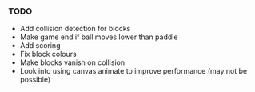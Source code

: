 ### TODO

* Add collision detection for blocks
* Make game end if ball moves lower than paddle
* Add scoring
* Fix block colours
* Make blocks vanish on collision
* Look into using canvas animate to improve performance (may not be possible)
